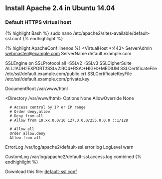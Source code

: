 ## Install Apache 2.4 in Ubuntu 14.04

### Default HTTPS virtual host

{% highlight Bash %}
sudo nano /etc/apache2/sites-available/default-ssl.conf
{% endhighlight %}

{% highlight ApacheConf linenos %}
<VirtualHost *:443>
   ServerAdmin webmaster@example.com
   ServerName default.example.com

   SSLEngine on
   SSLProtocol           all -SSLv2 -SSLv3
   SSLCipherSuite        ALL:!ADH:!EXPORT:!SSLv2:RC4+RSA:+HIGH:+MEDIUM
   SSLCertificateFile    /etc/ssl/default.example.com/public.crt
   SSLCertificateKeyFile /etc/ssl/default.example.com/private.key

   DocumentRoot /var/www/html

   <Directory /var/www/html>
      Options None
      AllowOverride None

      # Access control by IP or IP range
      # Order deny,allow
      # Deny from all
      # Allow from 10.xx.0.0/16 127.0.0.0/255.0.0.0 ::1/128

      # Allow all
      Order allow,deny
      Allow from all
   </Directory>

   ErrorLog /var/log/apache2/default-ssl.error.log
   LogLevel warn

   CustomLog /var/log/apache2/default-ssl.access.log combined
</VirtualHost>
{% endhighlight %}

Download this file: [default-ssl.conf](files/default-ssl.conf)
